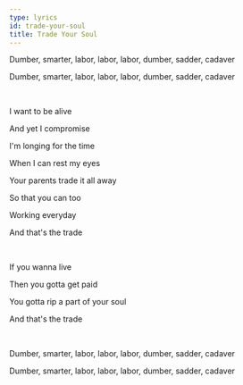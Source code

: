 ```yaml
---
type: lyrics
id: trade-your-soul
title: Trade Your Soul
---
```


Dumber, smarter, labor, labor, labor, dumber, sadder, cadaver

<span id="chant">Dumber, smarter, labor, labor, labor, dumber, sadder, cadaver</span>

<br/>

I want to be alive

And yet I compromise

I'm longing for the time

When I can rest my eyes

Your parents trade it all away

So that you can too 

Working everyday

And that's the trade

<br/>

If you wanna live

Then you gotta get paid

You gotta rip a part of your soul

And that's the trade

<br/>

Dumber, smarter, labor, labor, labor, dumber, sadder, cadaver

Dumber, smarter, labor, labor, labor, dumber, sadder, cadaver